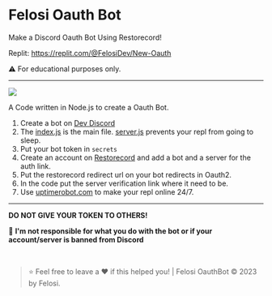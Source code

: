 # Felosi Oauth Bot
Make a Discord Oauth Bot Using Restorecord!

Replit: https://replit.com/@FelosiDev/New-Oauth

⚠️ For educational purposes only.

----

![](https://share.creavite.co/tQYKbJkAxZSyghl1.gif)

A Code written in Node.js to create a Oauth Bot.

1. Create a bot on [Dev Discord](https://discord.com/developers/applications)
2. The [index.js](https://replit.com/@FelosiDev/New-Oauth#index.js) is the main file. [server.js](https://replit.com/@FelosiDev/New-Oauth#server.js) prevents your repl from going to sleep.
3. Put your bot token in `secrets`
5. Create an account on [Restorecord](https://restorecord.com/) and add a bot and a server for the auth link.
6. Put the restorecord redirect url on your bot redirects in Oauth2.
7. In the code put the server verification link where it need to be.
6. Use [uptimerobot.com](https://uptimerobot.com) to make your repl online 24/7.

----

**DO NOT GIVE YOUR TOKEN TO OTHERS!**

🔰 **I'm not responsible for what you do with the bot or if your account/server is banned from Discord**

</br>

> ⭐ Feel free to leave a ❤️ if this helped you! | Felosi OauthBot © 2023 by Felosi.

